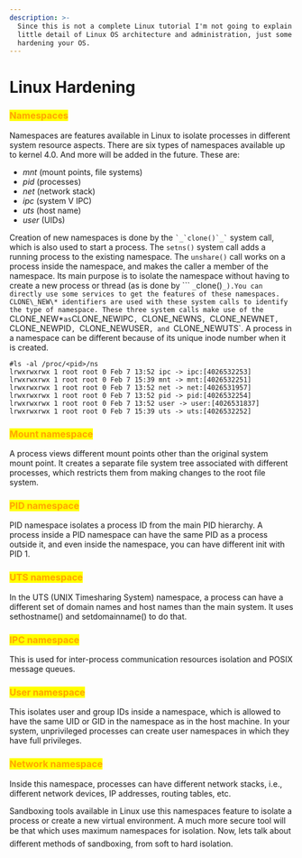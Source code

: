 ```yaml
---
description: >-
  Since this is not a complete Linux tutorial I'm not going to explain every
  little detail of Linux OS architecture and administration, just some tips for
  hardening your OS.
---
```


# Linux Hardening

### <mark style="color:orange;">Namespaces</mark>

Namespaces are features available in Linux to isolate processes in different system resource aspects. There are six types of namespaces available up to kernel 4.0. And more will be added in the future. These are:

* _mnt_ (mount points, file systems)
* _pid_ (processes)
* _net_ (network stack)
* _ipc_ (system V IPC)
* _uts_ (host name)
* _user_ (UIDs)

Creation of new namespaces is done by the ``` `_`clone()`_` ``` system call, which is also used to start a process. The `setns()` system call adds a running process to the existing namespace. The `unshare()` call works on a process inside the namespace, and makes the caller a member of the namespace. Its main purpose is to isolate the namespace without having to create a new process or thread (as is done by ``` `_`clone()`_).You can directly use some services to get the features of these namespaces. CLONE\_NEW\* identifiers are used with these system calls to identify the type of namespace. These three system calls make use of the `CLONE_NEW*` as `CLONE_NEWIPC`, `CLONE_NEWNS`, `CLONE_NEWNET`, `CLONE_NEWPID`, `CLONE_NEWUSER`, and `CLONE_NEWUTS`. A process in a namespace can be different because of its unique inode number when it is created.

```
#ls -al /proc/<pid>/ns
lrwxrwxrwx 1 root root 0 Feb 7 13:52 ipc -> ipc:[4026532253]
lrwxrwxrwx 1 root root 0 Feb 7 15:39 mnt -> mnt:[4026532251]
lrwxrwxrwx 1 root root 0 Feb 7 13:52 net -> net:[4026531957]
lrwxrwxrwx 1 root root 0 Feb 7 13:52 pid -> pid:[4026532254]
lrwxrwxrwx 1 root root 0 Feb 7 13:52 user -> user:[4026531837]
lrwxrwxrwx 1 root root 0 Feb 7 15:39 uts -> uts:[4026532252]
```

### <mark style="color:orange;">Mount namespace</mark>

A process views different mount points other than the original system mount point. It creates a separate file system tree associated with different processes, which restricts them from making changes to the root file system.

### <mark style="color:orange;">PID namespace</mark>

PID namespace isolates a process ID from the main PID hierarchy. A process inside a PID namespace can have the same PID as a process outside it, and even inside the namespace, you can have different init with PID 1.

### <mark style="color:orange;">UTS namespace</mark>

In the UTS (UNIX Timesharing System) namespace, a process can have a different set of domain names and host names than the main system. It uses sethostname() and setdomainname() to do that.

### <mark style="color:orange;">IPC namespace</mark>

This is used for inter-process communication resources isolation and POSIX message queues.

### <mark style="color:orange;">User namespace</mark>

This isolates user and group IDs inside a namespace, which is allowed to have the same UID or GID in the namespace as in the host machine. In your system, unprivileged processes can create user namespaces in which they have full privileges.

### <mark style="color:orange;">Network namespace</mark>

Inside this namespace, processes can have different network stacks, i.e., different network devices, IP addresses, routing tables, etc.

Sandboxing tools available in Linux use this namespaces feature to isolate a process or create a new virtual environment. A much more secure tool will be that which uses maximum namespaces for isolation. Now, lets talk about different methods of sandboxing, from soft to hard isolation.
